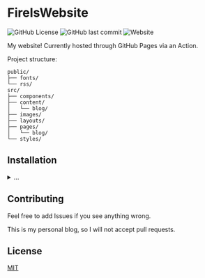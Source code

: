 # FireIsWebsite

![GitHub License](https://img.shields.io/github/license/fireisgood/fireis.dev?style=flat-square&color=a31f34) ![GitHub last commit](https://img.shields.io/github/last-commit/fireisgood/fireis.dev?style=flat-square) ![Website](https://img.shields.io/website?url=http%3A%2F%2Ffireis.dev&style=flat-square)

My website! Currently hosted through GitHub Pages via an Action.

Project structure:

```text
public/
├── fonts/
└── rss/
src/
├── components/
├── content/
│   └── blog/
├── images/
├── layouts/
├── pages/
│   └── blog/
└── styles/
```

## Installation

<details>
<summary>...</summary>

### Prerequisites

Read the [Astro quick start guide's prerequisite list](https://docs.astro.build/en/install/manual/#prerequisites).

This project uses pnpm. You can check that pnpm is installed in the terminal by running:

```bash
pnpm -v
```

### Setup

First, [fork the repo](https://docs.github.com/en/pull-requests/collaborating-with-pull-requests/working-with-forks/fork-a-repo).

Once the prerequisites are installed and you are working off the fork, [clone the repository](https://help.github.com/en/github/creating-cloning-and-archiving-repositories/cloning-a-repository) to your local machine.

This can be done from the command line:

```bash
git clone git@github.com:FireIsGood/fireis.dev.git ./fireiswebsite
```

### Local Development

You can run the development server through the terminal.

From the command line:

```bash
# Default port 1625
pnpm dev
```

When Astro is done setting up, you should see a success message.

```bash
┃ Local    http://localhost:1625/
┃ Network  use --host to expose
```

There are additional commands you can run from the terminal:

| Command                | Action                                           |
| :--------------------- | :----------------------------------------------- |
| `pnpm install`         | Installs dependencies                            |
| `pnpm dev`             | Starts local dev server at `localhost:1625`      |
| `pnpm build`           | Build your production site to `./dist/`          |
| `pnpm preview`         | Preview your build locally, before deploying     |
| `pnpm astro ...`       | Run CLI commands like `astro add`, `astro check` |
| `pnpm astro -- --help` | Get help using the Astro CLI                     |

</details>

## Contributing

Feel free to add Issues if you see anything wrong.

This is my personal blog, so I will not accept pull requests.

## License

[MIT](https://choosealicense.com/licenses/mit/)
